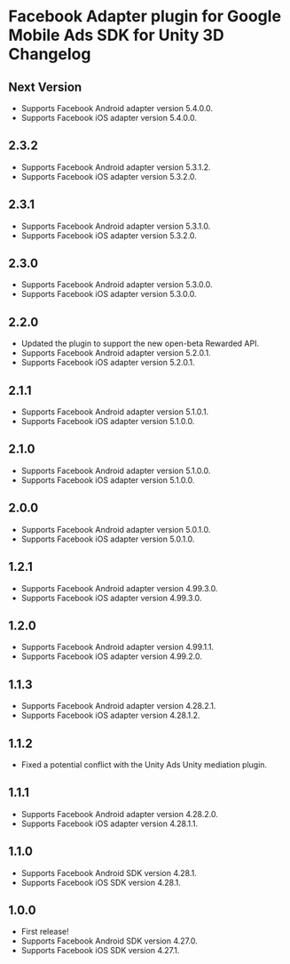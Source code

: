 # Facebook Adapter plugin for Google Mobile Ads SDK for Unity 3D Changelog

## Next Version
- Supports Facebook Android adapter version 5.4.0.0.
- Supports Facebook iOS adapter version 5.4.0.0.

## 2.3.2
- Supports Facebook Android adapter version 5.3.1.2.
- Supports Facebook iOS adapter version 5.3.2.0.

## 2.3.1
- Supports Facebook Android adapter version 5.3.1.0.
- Supports Facebook iOS adapter version 5.3.2.0.

## 2.3.0
- Supports Facebook Android adapter version 5.3.0.0.
- Supports Facebook iOS adapter version 5.3.0.0.

## 2.2.0
- Updated the plugin to support the new open-beta Rewarded API.
- Supports Facebook Android adapter version 5.2.0.1.
- Supports Facebook iOS adapter version 5.2.0.1.

## 2.1.1
- Supports Facebook Android adapter version 5.1.0.1.
- Supports Facebook iOS adapter version 5.1.0.0.

## 2.1.0
- Supports Facebook Android adapter version 5.1.0.0.
- Supports Facebook iOS adapter version 5.1.0.0.

## 2.0.0
- Supports Facebook Android adapter version 5.0.1.0.
- Supports Facebook iOS adapter version 5.0.1.0.

## 1.2.1
- Supports Facebook Android adapter version 4.99.3.0.
- Supports Facebook iOS adapter version 4.99.3.0.

## 1.2.0
- Supports Facebook Android adapter version 4.99.1.1.
- Supports Facebook iOS adapter version 4.99.2.0.

## 1.1.3
- Supports Facebook Android adapter version 4.28.2.1.
- Supports Facebook iOS adapter version 4.28.1.2.

## 1.1.2
- Fixed a potential conflict with the Unity Ads Unity mediation plugin.

## 1.1.1
- Supports Facebook Android adapter version 4.28.2.0.
- Supports Facebook iOS adapter version 4.28.1.1.

## 1.1.0
- Supports Facebook Android SDK version 4.28.1.
- Supports Facebook iOS SDK version 4.28.1.

## 1.0.0
- First release!
- Supports Facebook Android SDK version 4.27.0.
- Supports Facebook iOS SDK version 4.27.1.

